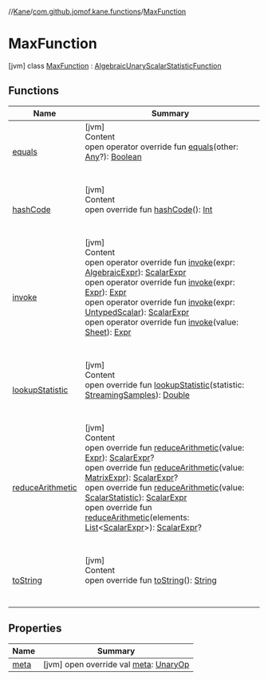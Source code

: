 //[Kane](../../index.md)/[com.github.jomof.kane.functions](../index.md)/[MaxFunction](index.md)



# MaxFunction  
 [jvm] class [MaxFunction](index.md) : [AlgebraicUnaryScalarStatisticFunction](../-algebraic-unary-scalar-statistic-function/index.md)   


## Functions  
  
|  Name|  Summary| 
|---|---|
| [equals](https://kotlinlang.org/api/latest/jvm/stdlib/kotlin/-any/equals.html)| [jvm]  <br>Content  <br>open operator override fun [equals](https://kotlinlang.org/api/latest/jvm/stdlib/kotlin/-any/equals.html)(other: [Any](https://kotlinlang.org/api/latest/jvm/stdlib/kotlin/-any/index.html)?): [Boolean](https://kotlinlang.org/api/latest/jvm/stdlib/kotlin/-boolean/index.html)  <br><br><br>
| [hashCode](https://kotlinlang.org/api/latest/jvm/stdlib/kotlin/-any/hash-code.html)| [jvm]  <br>Content  <br>open override fun [hashCode](https://kotlinlang.org/api/latest/jvm/stdlib/kotlin/-any/hash-code.html)(): [Int](https://kotlinlang.org/api/latest/jvm/stdlib/kotlin/-int/index.html)  <br><br><br>
| [invoke](../-algebraic-unary-scalar-statistic-function/invoke.md)| [jvm]  <br>Content  <br>open operator override fun [invoke](../-algebraic-unary-scalar-statistic-function/invoke.md)(expr: [AlgebraicExpr](../../com.github.jomof.kane/-algebraic-expr/index.md)): [ScalarExpr](../../com.github.jomof.kane/-scalar-expr/index.md)  <br>open operator override fun [invoke](../-algebraic-unary-scalar-statistic-function/invoke.md)(expr: [Expr](../../com.github.jomof.kane/-expr/index.md)): [Expr](../../com.github.jomof.kane/-expr/index.md)  <br>open operator override fun [invoke](../-algebraic-unary-scalar-statistic-function/invoke.md)(expr: [UntypedScalar](../../com.github.jomof.kane/-untyped-scalar/index.md)): [ScalarExpr](../../com.github.jomof.kane/-scalar-expr/index.md)  <br>open operator override fun [invoke](../-algebraic-unary-scalar-statistic-function/invoke.md)(value: [Sheet](../../com.github.jomof.kane.sheet/-sheet/index.md)): [Expr](../../com.github.jomof.kane/-expr/index.md)  <br><br><br>
| [lookupStatistic](lookup-statistic.md)| [jvm]  <br>Content  <br>open override fun [lookupStatistic](lookup-statistic.md)(statistic: [StreamingSamples](../../com.github.jomof.kane/-streaming-samples/index.md)): [Double](https://kotlinlang.org/api/latest/jvm/stdlib/kotlin/-double/index.html)  <br><br><br>
| [reduceArithmetic](../-algebraic-unary-scalar-statistic-function/reduce-arithmetic.md)| [jvm]  <br>Content  <br>open override fun [reduceArithmetic](../-algebraic-unary-scalar-statistic-function/reduce-arithmetic.md)(value: [Expr](../../com.github.jomof.kane/-expr/index.md)): [ScalarExpr](../../com.github.jomof.kane/-scalar-expr/index.md)?  <br>open override fun [reduceArithmetic](../-algebraic-unary-scalar-statistic-function/reduce-arithmetic.md)(value: [MatrixExpr](../../com.github.jomof.kane/-matrix-expr/index.md)): [ScalarExpr](../../com.github.jomof.kane/-scalar-expr/index.md)?  <br>open override fun [reduceArithmetic](../-algebraic-unary-scalar-statistic-function/reduce-arithmetic.md)(value: [ScalarStatistic](../../com.github.jomof.kane/-scalar-statistic/index.md)): [ScalarExpr](../../com.github.jomof.kane/-scalar-expr/index.md)  <br>open override fun [reduceArithmetic](../-algebraic-unary-scalar-statistic-function/reduce-arithmetic.md)(elements: [List](https://kotlinlang.org/api/latest/jvm/stdlib/kotlin.collections/-list/index.html)<[ScalarExpr](../../com.github.jomof.kane/-scalar-expr/index.md)>): [ScalarExpr](../../com.github.jomof.kane/-scalar-expr/index.md)?  <br><br><br>
| [toString](https://kotlinlang.org/api/latest/jvm/stdlib/kotlin/-any/to-string.html)| [jvm]  <br>Content  <br>open override fun [toString](https://kotlinlang.org/api/latest/jvm/stdlib/kotlin/-any/to-string.html)(): [String](https://kotlinlang.org/api/latest/jvm/stdlib/kotlin/-string/index.html)  <br><br><br>


## Properties  
  
|  Name|  Summary| 
|---|---|
| [meta](index.md#com.github.jomof.kane.functions/MaxFunction/meta/#/PointingToDeclaration/)|  [jvm] open override val [meta](index.md#com.github.jomof.kane.functions/MaxFunction/meta/#/PointingToDeclaration/): [UnaryOp](../../com.github.jomof.kane/-unary-op/index.md)   <br>

